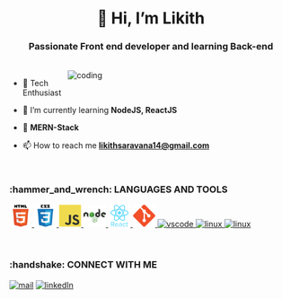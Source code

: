 <h1 align="center">👋 Hi, I’m Likith</h1>

<h3 align="center">Passionate Front end developer and learning Back-end</h3>

<br/>

<img align="right" alt="coding" width="400" src="https://www.chawtechsolutions.com/mycts/wp-content/uploads/2019/03/developer-dribbble.gif"/>

- 👀 Tech Enthusiast

- 🌱 I’m currently learning **NodeJS, ReactJS**

- 🎯 **MERN-Stack**

- 📫 How to reach me **likithsaravana14@gmail.com**

<br/>

<h3>:hammer_and_wrench: LANGUAGES AND TOOLS </h3>
<p align="left">
    <a href="https://www.w3schools.com/html/" target="_blank"> <img src="https://raw.githubusercontent.com/devicons/devicon/master/icons/html5/html5-original-wordmark.svg" alt="html5" width="40" height="40"/> </a>
    <a href="https://www.w3schools.com/css/" target="_blank"> <img src="https://raw.githubusercontent.com/devicons/devicon/master/icons/css3/css3-original-wordmark.svg" alt="css3" width="40" height="40"/> </a>
    <a href="https://developer.mozilla.org/en-US/docs/Web/JavaScript" target="_blank"> <img src="https://raw.githubusercontent.com/devicons/devicon/master/icons/javascript/javascript-original.svg" alt="javascript" width="40" height="40"/> </a>
      <a href="https://nodejs.org" target="_blank"> <img src="https://raw.githubusercontent.com/devicons/devicon/master/icons/nodejs/nodejs-original-wordmark.svg" alt="nodejs" width="40" height="40"/> </a>
          <a href="https://reactjs.org/" target="_blank"> <img src="https://raw.githubusercontent.com/devicons/devicon/master/icons/react/react-original-wordmark.svg" alt="react" width="40" height="40"/> </a>
    <a href="https://git-scm.com" target="_blank" rel="noreferrer"> <img src="https://raw.githubusercontent.com/devicons/devicon/master/icons/git/git-original.svg" alt="git" width="40" height="40"/> </a>
    <a href="https://code.visualstudio.com/" target="_blank" rel="noreferrer"> <img src="https://upload.wikimedia.org/wikipedia/commons/thumb/9/9a/Visual_Studio_Code_1.35_icon.svg/2048px-Visual_Studio_Code_1.35_icon.svg.png" alt="vscode" width="40" height="40"/> </a>
    <a href="https://www.linux.org/pages/download/" target="_blank" rel="noreferrer"> <img src="https://upload.wikimedia.org/wikipedia/commons/thumb/3/35/Tux.svg/265px-Tux.svg.png" alt="linux" width="40" height="40"/> </a>
    <a href="https://visualstudio.microsoft.com/downloads/" target="_blank" rel="noreferrer"> <img src="https://upload.wikimedia.org/wikipedia/commons/thumb/5/59/Visual_Studio_Icon_2019.svg/2060px-Visual_Studio_Icon_2019.svg.png" alt="linux" width="40" height="40"/> </a>
    
</p>

<br/>

<h3>:handshake: CONNECT WITH ME</h3>
<p align="left">
<a href="mailto:likithsaravana14@gmail.com" target="blank"><img align="center" src="https://mailmeteor.com/logos/assets/PNG/Gmail_Logo_256px.png" alt="mail" height="20" width="25" /></a>
<a href="https://www.linkedin.com/in//" target="blank"><img align="center" src="https://w7.pngwing.com/pngs/642/372/png-transparent-link-in-logo-linkedin-logo-linkedin-icons-no-attribution-miscellaneous-blue-angle-thumbnail.png" alt="linkedIn" height="30" width="40" /></a>
</p>

<br/>

<!---
likit14/likit14 is a ✨ special ✨ repository because its `README.md` (this file) appears on your GitHub profile.
You can click the Preview link to take a look at your changes.
--->
